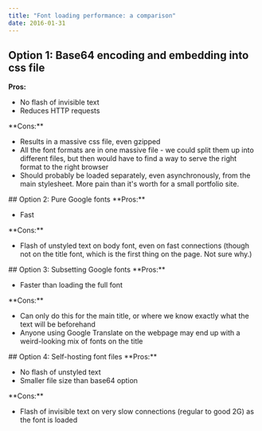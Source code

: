 ```yaml
---
title: "Font loading performance: a comparison"
date: 2016-01-31
---
```

## Option 1: Base64 encoding and embedding into css file
**Pros:**
<ul class="list-nomargin">
  <li>No flash of invisible text</li>
  <li>Reduces HTTP requests</li>
</ul>
**Cons:**
<ul class="list-nomargin">
  <li>Results in a massive css file, even gzipped</li>
  <li>All the font formats are in one massive file - we could split them up
  into different files, but then would have to find a way to serve the right
  format to the right browser</li>
  <li>Should probably be loaded separately, even asynchronously, from the main
  stylesheet. More pain than it's worth for a small portfolio site.</li>
</ul>
## Option 2: Pure Google fonts
**Pros:**
<ul class="list-nomargin">
  <li>Fast</li>
</ul>
**Cons:**
<ul class="list-nomargin">
  <li>Flash of unstyled text on body font, even on fast connections (though not
    on the title font, which is the first thing on the page. Not sure why.)</li>
</ul>
## Option 3: Subsetting Google fonts
**Pros:**
<ul class="list-nomargin">
  <li>Faster than loading the full font</li>
</ul>
**Cons:**
<ul class="list-nomargin">
  <li>Can only do this for the main title, or where we know exactly what the
  text will be beforehand</li>
  <li>Anyone using Google Translate on the webpage may end up with a
  weird-looking mix of fonts on the title</li>
</ul>
## Option 4: Self-hosting font files
**Pros:**
<ul class="list-nomargin">
  <li>No flash of unstyled text</li>
  <li>Smaller file size than base64 option</li>
</ul>
**Cons:**
<ul class="list-nomargin">
  <li>Flash of invisible text on very slow connections (regular to good 2G) as
  the font is loaded</li>
</ul>
